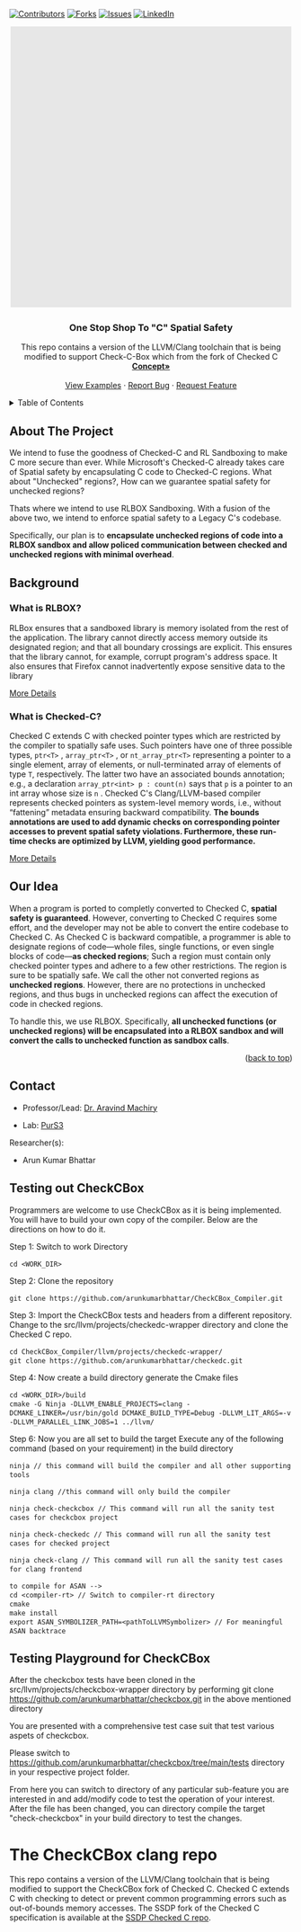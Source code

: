 <!-- PROJECT SHIELDS -->
<!--
*** I'm using markdown "reference style" links for readability.
*** Reference links are enclosed in brackets [ ] instead of parentheses ( ).
*** See the bottom of this document for the declaration of the reference variables
*** for contributors-url, forks-url, etc. This is an optional, concise syntax you may use.
*** https://www.markdownguide.org/basic-syntax/#reference-style-links
-->
[![Contributors][contributors-shield]][contributors-url]
[![Forks][forks-shield]][forks-url]
[![Issues][issues-shield]][issues-url]
[![LinkedIn][linkedin-shield]][linkedin-url]

<p align="center">
  <img src="./images/CheckBox.gif" alt="animated" />
</p>

  <h3 align="center">One Stop Shop To "C" Spatial Safety</h3>

  <p align="center">
    This repo contains a version of the LLVM/Clang toolchain that is being modified to support Check-C-Box which from the fork of Checked C
    <br />
    <a href="https://sites.google.com/view/checkcbox/home?authuser=0"><strong>Concept»</strong></a>
    <br />
    <br />
    <a href="https://github.com/purs3lab/CheckC-Box">View Examples</a>
    ·
    <a href="https://github.com/arunkumarbhattar/CheckCBox_Compiler/issues">Report Bug</a>
    ·
    <a href="https://github.com/arunkumarbhattar/CheckCBox_Compiler/issues">Request Feature</a>
  </p>
</div>



<!-- TABLE OF CONTENTS -->
<details>
  <summary>Table of Contents</summary>
  <ol>
    <li>
      <a href="#about-the-project">About The Project</a>
      <ul>
        <li><a href="#what-is-rlbox">What is RLBOX?</a></li>
      </ul>
      <ul>
        <li><a href="#what-is-checked-c">What is Checked-C?</a></li>
      </ul>
      <ul>
        <li><a href="#built-with">Built With</a></li>
      </ul>
    </li>
    <li>
      <a href="#getting-started">Getting Started</a>
      <ul>
        <li><a href="#prerequisites">Prerequisites</a></li>
        <li><a href="#installation">Installation</a></li>
      </ul>
    </li>
    <li><a href="#usage">Usage</a></li>
    <li><a href="#roadmap">Roadmap</a></li>
    <li><a href="#contributing">Contributing</a></li>
    <li><a href="#license">License</a></li>
    <li><a href="#contact">Contact</a></li>
    <li><a href="#acknowledgments">Acknowledgments</a></li>
  </ol>
</details>



<!-- ABOUT THE PROJECT -->
## About The Project
We intend to fuse the goodness of Checked-C and RL Sandboxing to make C more secure than ever. 
While Microsoft's Checked-C already takes care of Spatial safety by encapsulating C code to Checked-C regions. 
What about "Unchecked" regions?, How can we guarantee spatial safety for unchecked regions?

Thats where we intend to use RLBOX Sandboxing. 
With a fusion of the above two, we intend to enforce spatial safety to a Legacy C's codebase. 

Specifically, our plan is to **encapsulate unchecked regions of code into a RLBOX sandbox and allow policed communication between checked and unchecked regions with minimal overhead**.

## Background
### What is RLBOX?
RLBox ensures that a sandboxed library is memory isolated from the rest of the application. The library cannot directly access memory outside its designated region; and that all boundary crossings are explicit. This ensures that the library cannot, for example, corrupt program's address space. It also ensures that Firefox cannot inadvertently expose sensitive data to the library

[More Details](docs/background/rlbox.md)

### What is Checked-C?
Checked C extends C with checked pointer types which are restricted by the compiler to spatially safe uses.
Such pointers have one of three possible types, `ptr<T>` , `array_ptr<T>` ,
or `nt_array_ptr<T>` representing a pointer to a single element, array
of elements, or null-terminated array of elements of type `T`, respectively. The latter two have an
associated bounds annotation; e.g., a declaration `array_ptr<int> p : count(n)` says that `p` is a pointer
to an int array whose size is `n` . Checked C's Clang/LLVM-based compiler represents checked
pointers as system-level memory words, i.e., without “fattening” metadata ensuring backward
compatibility. 
**The bounds annotations are used to add dynamic checks on corresponding pointer
accesses to prevent spatial safety violations. Furthermore, these run-time checks are optimized
by LLVM, yielding good performance.**

[More Details](docs/background/checkedc.md)

## Our Idea
When a program is ported to completly converted to Checked C, **spatial safety is guaranteed**.
However, converting to Checked C requires some effort, and the developer may not be able to convert the entire codebase to Checked C.
As Checked C is backward compatible, a programmer is able to designate regions of code—whole files, single functions, or even single
blocks of code—**as checked regions**;
Such a region must contain only checked pointer types and adhere to a few other restrictions. The region is sure to be spatially safe.
We call the other not converted regions as **unchecked regions**.
However, there are no protections in unchecked regions, and thus bugs in unchecked regions can affect the execution of code in checked regions. 

To handle this, we use RLBOX. Specifically, **all unchecked functions (or unchecked regions) will be encapsulated into a RLBOX sandbox and will convert the calls to unchecked function as sandbox calls**.


<p align="right">(<a href="#top">back to top</a>)</p>

<!-- CONTACT -->
## Contact

* Professor/Lead: [Dr. Aravind Machiry](https://machiry.github.io/)

* Lab: [PurS3](https://purs3lab.github.io/)

Researcher(s):
 * Arun Kumar Bhattar

## Testing out CheckCBox

Programmers are welcome to use CheckCBox as it is being implemented.  You will
have to build your own copy of the compiler. 
Below are the directions on how to do it.

Step 1: Switch to work Directory
```
cd <WORK_DIR>
```

Step 2: Clone the repository
```
git clone https://github.com/arunkumarbhattar/CheckCBox_Compiler.git
```

Step 3: Import the CheckCBox tests and headers from a different repository.
Change to the src/llvm/projects/checkedc-wrapper directory and clone the Checked C repo.

```
cd CheckCBox_Compiler/llvm/projects/checkedc-wrapper/
git clone https://github.com/arunkumarbhattar/checkedc.git
```

Step 4: Now create a build directory generate the Cmake files 

```
cd <WORK_DIR>/build
cmake -G Ninja -DLLVM_ENABLE_PROJECTS=clang -DCMAKE_LINKER=/usr/bin/gold DCMAKE_BUILD_TYPE=Debug -DLLVM_LIT_ARGS=-v -DLLVM_PARALLEL_LINK_JOBS=1 ../llvm/
```

Step 6: Now you are all set to build the target 
Execute any of the following command (based on your requirement) in the build directory 
```
ninja // this command will build the compiler and all other supporting tools
```
```
ninja clang //this command will only build the compiler
```
```
ninja check-checkcbox // This command will run all the sanity test cases for checkcbox project 
```
```
ninja check-checkedc // This command will run all the sanity test cases for checked project 
```
```
ninja check-clang // This command will run all the sanity test cases for clang frontend
```
```
to compile for ASAN --> 
cd <compiler-rt> // Switch to compiler-rt directory
cmake 
make install
export ASAN_SYMBOLIZER_PATH=<pathToLLVMSymbolizer> // For meaningful ASAN backtrace
```
## Testing Playground for CheckCBox

After the checkcbox tests have been cloned in the src/llvm/projects/checkcbox-wrapper directory by performing git clone https://github.com/arunkumarbhattar/checkcbox.git in the above mentioned directory

You are presented with a comprehensive test case suit that test various aspets of checkcbox.

Please switch to https://github.com/arunkumarbhattar/checkcbox/tree/main/tests directory in your respective project folder.

From here you can switch to directory of any particular sub-feature you are interested in and add/modify code to test the operation of your interest.
After the file has been changed, you can directory compile the target "check-checkcbox" in your build directory to test the changes.


<!-- MARKDOWN LINKS & IMAGES -->
<!-- https://www.markdownguide.org/basic-syntax/#reference-style-links -->
[contributors-shield]: https://img.shields.io/github/contributors/arunkumarbhattar/CheckCBox_Compiler
[contributors-url]: https://github.com/arunkumarbhattar/CheckCBox_Compiler/pulse
[forks-shield]: https://img.shields.io/github/forks/arunkumarbhattar/CheckCBox_Compiler?style=social
[forks-url]: https://github.com/arunkumarbhattar/CheckCBox_Compiler/network/members
[issues-shield]: https://img.shields.io/bitbucket/issues/arunkumarbhattar/CheckCBox_Compiler
[issues-url]: https://github.com/arunkumarbhattar/CheckCBox_Compiler/issues
[linkedin-shield]: https://img.shields.io/badge/-LinkedIn-black.svg?style=for-the-badge&logo=linkedin&colorB=555
[linkedin-url]: https://www.linkedin.com/in/arun-b-093693148
[product-screenshot]: images/screenshot.png

# The CheckCBox clang repo

This repo contains a version of the LLVM/Clang toolchain that is being modified
to support the CheckCBox fork of Checked C. Checked C extends
C with checking to detect or prevent common programming errors such as out-of-bounds memory accesses.
The SSDP fork of the Checked
C specification is available at the
[SSDP Checked C repo](https://github.com/secure-sw-dev/checkedc).


